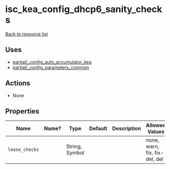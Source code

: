 # isc_kea_config_dhcp6_sanity_checks

[Back to resource list](../README.md#resources)

## Uses

- [partial/_config_auto_accumulator_kea](partial/isc_kea__config_auto_accumulator_kea.md)
- [partial/_config_parameters_common](partial/isc_kea__config_parameters_common.md)

## Actions

- None

## Properties

| Name           | Name? | Type           | Default | Description | Allowed Values                |
| -------------- | ----- | -------------- | ------- | ----------- | ----------------------------- |
| `lease_checks` |       | String, Symbol |         |             | none, warn, fix, fix-del, del |
